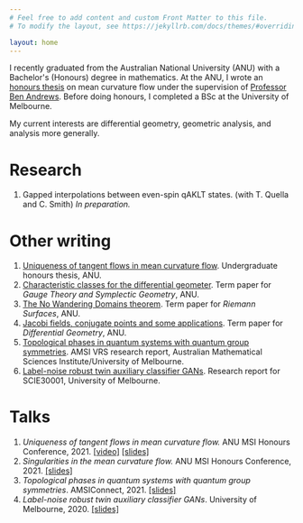 ```yaml
---
# Feel free to add content and custom Front Matter to this file.
# To modify the layout, see https://jekyllrb.com/docs/themes/#overriding-theme-defaults

layout: home
---
```

I recently graduated from the Australian National University (ANU) with a Bachelor's (Honours) degree in mathematics. At the ANU, I wrote an [honours thesis](https://mike-law.github.io/files/ThesisMCF.pdf) on mean curvature flow under the supervision of [Professor Ben Andrews](https://maths-people.anu.edu.au/~andrews/). Before doing honours, I completed a BSc at the University of Melbourne.

My current interests are differential geometry, geometric analysis, and analysis more generally.

# Research

1. Gapped interpolations between even-spin qAKLT states. (with T. Quella and C. Smith) *In preparation.*

# Other writing

1. [Uniqueness of tangent flows in mean curvature flow](https://mike-law.github.io/files/ThesisMCF.pdf). Undergraduate honours thesis, ANU.
2. [Characteristic classes for the differential geometer](https://mike-law.github.io/files/char_classes.pdf). Term paper for <em>Gauge Theory and Symplectic Geometry</em>, ANU.
3. [The No Wandering Domains theorem](https://mike-law.github.io/files/NWD_Theorem.pdf). Term paper for <em>Riemann Surfaces</em>, ANU.
4. [Jacobi fields, conjugate points and some applications](https://mike-law.github.io/files/jacobi_fields.pdf). Term paper for <em>Differential Geometry</em>, ANU.
5. [Topological phases in quantum systems with quantum group symmetries](https://vrs.amsi.org.au/wp-content/uploads/sites/84/2021/01/law_michael_vrs-report.pdf.pdf). AMSI VRS research report, Australian Mathematical Sciences Institute/University of Melbourne.
6. [Label-noise robust twin auxiliary classifier GANs](https://mike-law.github.io/files/TACGAN_with_label_noise.pdf). Research report for SCIE30001, University of Melbourne.

# Talks

1. *Uniqueness of tangent flows in mean curvature flow.* ANU MSI Honours Conference, 2021. [[video]](https://youtu.be/1NI8OAWiKJM) [[slides]](https://mike-law.github.io/files/hons_talk_2.pdf)
2. *Singularities in the mean curvature flow.* ANU MSI Honours Conference, 2021. [[slides]](https://mike-law.github.io/files/hons_talk_1.pdf)
3. *Topological phases in quantum systems with quantum group symmetries*. AMSIConnect, 2021. [[slides]](https://mike-law.github.io/files/VRS_presentation.pdf)
4. *Label-noise robust twin auxiliary classifier GANs*. University of Melbourne, 2020. [[slides]](https://mike-law.github.io/files/label_noise_slides.pdf)
